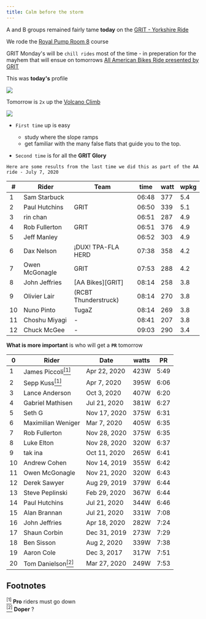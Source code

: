 ```yaml
---
title: Calm before the storm
---
```


A and B groups remained fairly tame **today** on the [GRIT - Yorkshire Ride](https://zwiftpower.com/events.php?zid=1342664)

We rode the [Royal Pump Room 8](https://zwiftinsider.com/yorkshire) course

GRIT Monday's will be `chill rides` most of the time - in preperation for the mayhem
that will ensue on tomorrows [All American Bikes Ride presented by GRIT](https://zwiftpower.com/events.php?zid=1347565)

This was **today's** profile

![](images/royal_pump_room.png)

Tomorrow is `2x` up the [Volcano Climb](https://zwiftinsider.com/route/volcano-climb/)

![](images/volcano_kom.png)

- `First time` up is easy
   - study where the slope ramps
   - get familiar with the many false flats that guide you to the top.

- `Second time` is for all the **GRIT Glory**

`Here are some results from the last time we did this as part of the AA ride - July 7, 2020`

|  # | Rider                      | Team                 |  time | watt | wpkg |
|----|----------------------------|----------------------|-------|------|------|
|  1 | Sam Starbuck               |                      | 06:48 |  377 |  5.4 |
|  2 | Paul Hutchins              | GRIT                 | 06:50 |  339 |  5.1 |
|  3 | rin chan                   |                      | 06:51 |  287 |  4.9 |
|  4 | Rob Fullerton              | GRIT                 | 06:51 |  376 |  4.9 |
|  5 | Jeff Manley                |                      | 06:52 |  303 |  4.9 |
|  6 | Dax Nelson                 | ¡DUX! TPA-FLA HERD   | 07:38 |  358 |  4.2 |
|  7 | Owen McGonagle             | GRIT                 | 07:53 |  288 |  4.2 |
|  8 | John Jeffries              | [AA Bikes][GRIT]     | 08:14 |  258 |  3.8 |
|  9 | Olivier Lair               | (RCBT Thunderstruck) | 08:14 |  270 |  3.8 |
| 10 | Nuno Pinto                 | TugaZ                | 08:14 |  269 |  3.8 |
| 11 | Choshu Miyagi              | -                    | 08:41 |  207 |  3.8 |
| 12 | Chuck McGee                | -                    | 09:03 |  290 |  3.4 |

**What is more important** is who will get a **`PR`** tomorrow

|  0 | Rider                             | Date         | watts |   PR |
|----|-----------------------------------|--------------|-------|------|
|  1 | James Piccoli[<sup>[1]</sup>](#1) | Apr 22, 2020 | 423W  | 5:49 |
|  2 | Sepp Kuss[<sup>[1]</sup>](#1)     | Apr 7, 2020  | 395W  | 6:06 |
|  3 | Lance Anderson                    | Oct 3, 2020  | 407W  | 6:20 |
|  4 | Gabriel Mathisen                  | Jul 21, 2020 | 381W  | 6:27 |
|  5 | Seth G                            | Nov 17, 2020 | 375W  | 6:31 |
|  6 | Maximilian Weniger                | Mar 7, 2020  | 405W  | 6:35 |
|  7 | Rob Fullerton                     | Nov 28, 2020 | 375W  | 6:35 |
|  8 | Luke Elton                        | Nov 28, 2020 | 320W  | 6:37 |
|  9 | tak ina                           | Oct 11, 2020 | 265W  | 6:41 |
| 10 | Andrew Cohen                      | Nov 14, 2019 | 355W  | 6:42 |
| 11 | Owen McGonagle                    | Nov 21, 2020 | 320W  | 6:43 |
| 12 | Derek Sawyer                      | Aug 29, 2019 | 379W  | 6:44 |
| 13 | Steve Peplinski                   | Feb 29, 2020 | 367W  | 6:44 |
| 14 | Paul Hutchins                     | Jul 21, 2020 | 344W  | 6:46 |
| 15 | Alan Brannan                      | Jul 21, 2020 | 331W  | 7:08 |
| 16 | John Jeffries                     | Apr 18, 2020 | 282W  | 7:24 |
| 17 | Shaun Corbin                      | Dec 31, 2019 | 273W  | 7:29 |
| 18 | Ben Sisson                        | Aug 2, 2020  | 339W  | 7:38 |
| 19 | Aaron Cole                        | Dec 3, 2017  | 317W  | 7:51 |
| 20 | Tom Danielson[<sup>[2]</sup>](#2) | Mar 27, 2020 | 249W  | 7:53 |
                                                              
## **Footnotes**                                              
                                                              
[<sup>[1]</sup>](#1) <a class="anchor" id="1"></a> **Pro** riders must go down <br>
[<sup>[2]</sup>](#2) <a class="anchor" id="2"></a> **Doper** ?
